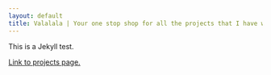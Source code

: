 ```yaml
---
layout: default
title: Valalala | Your one stop shop for all the projects that I have worked on.
---
```



This is a Jekyll test.

[Link to projects page.]("./projects.html")

